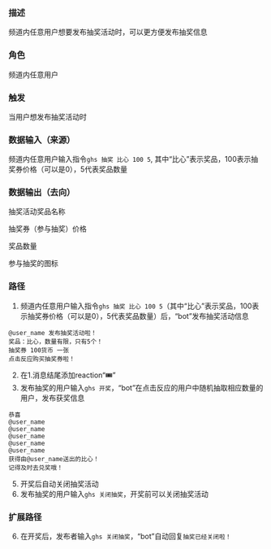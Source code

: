 ### 描述

频道内任意用户想要发布抽奖活动时，可以更方便发布抽奖信息

### 角色

频道内任意用户

### 触发

当用户想发布抽奖活动时

### 数据输入（来源）

频道内任意用户输入指令```ghs 抽奖 比心 100 5```, 其中“比心”表示奖品，100表示抽奖券价格（可以是0），5代表奖品数量

### 数据输出（去向）

抽奖活动奖品名称

抽奖券（参与抽奖）价格

奖品数量

参与抽奖的图标

### 路径

1. 频道内任意用户输入指令```ghs 抽奖 比心 100 5```（其中“比心”表示奖品，100表示抽奖券价格（可以是0），5代表奖品数量）后，“bot”发布抽奖活动信息
```
@user_name 发布抽奖活动啦！
奖品：比心，数量有限，只有5个！
抽奖券 100货币 一张
点击反应购买抽奖券啦！
```
2. 在1.消息结尾添加reaction“🎟️”
3. 发布抽奖的用户输入```ghs 开奖```，“bot”在点击反应的用户中随机抽取相应数量的用户，发布获奖信息
```
恭喜 
@user_name
@user_name
@user_name
@user_name
@user_name
获得由@user_name送出的比心！
记得及时去兑奖哦！
```
5. 开奖后自动关闭抽奖活动
6. 发布抽奖的用户输入```ghs 关闭抽奖```，开奖前可以关闭抽奖活动

### 扩展路径

6. 在开奖后，发布者输入```ghs 关闭抽奖```，“bot”自动回复```抽奖已经关闭啦！```
